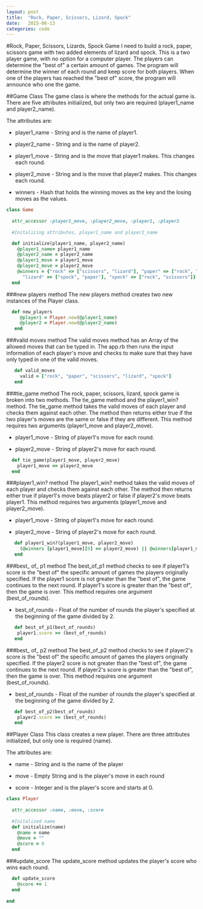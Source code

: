 ```yaml
---
layout: post
title:  "Rock, Paper, Scissors, Lizard, Spock"
date:   2015-06-13
categories: code
---
```


#Rock, Paper, Scissors, Lizards, Spock Game
I need to build a rock, paper, scissors game with two added elements of lizard and spock. This is a two player game, with no option for a computer player. The players can determine the "best of" a certain amount of games. The program will determine the winner of each round and keep score for both players. When one of the players has reached the "best of" score, the program will announce who one the game.

##Game Class
The game class is where the methods for the actual game is. There are five attributes initialized, but only two are required (player1_name and player2_name).

The attributes are:

- player1_name - String and is the name of player1.

- player2_name - String and is the name of player2.

- player1_move - String and is the move that player1 makes. This changes each round.

- player2_move - String and is the move that player2 makes. This changes each round.

- winners -  Hash that holds the winning moves as the key and the losing moves as the values. 

```ruby
class Game
  
  attr_accessor :player1_move, :player2_move, :player1, :player2
  
  #Initalizing attributes, player1_name and player2_name

  def initialize(player1_name, player2_name)
    @player1_name= player1_name
    @player2_name = player2_name
    @player1_move = player1_move
    @player2_move = player2_move
    @winners = {"rock" => ["scissors", "lizard"], "paper" => ["rock", "spock"], "scissors" => ["paper", "lizard"], 
      "lizard" => ["spock", "paper"], "spock" => ["rock", "scissors"]}
  end
```

###new players method
The new players method creates two new instances of the Player class. 

```ruby
  def new_players
     @player1 = Player.new(@player1_name)
     @player2 = Player.new(@player2_name)
   end
```

###valid moves method
The valid moves method has an Array of the allowed moves that can be typed in. The app.rb then runs the input information of each player's move and checks to make sure that they have only typed in one of the valid moves. 

```ruby
   def valid_moves
     valid = ["rock", "paper", "scissors", "lizard", "spock"]
   end
```

###tie_game method
The rock, paper, scissors, lizard, spock game is broken into two methods. The tie_game method and the player1_win? method. The tie_game method takes the valid moves of each player and checks them against each other. The method then returns either true if the two player's moves are the same or false if they are different. This method requires two arguments (player1_move and player2_move).

- player1_move - String of player1's move for each round.

- player2_move - String of player2's move for each round.

```ruby
  def tie_game(player1_move, player2_move)
    player1_move == player2_move
  end
```

###player1_win? method
The player1_win? method takes the valid moves of each player and checks them against each other. The method then returns either true if player1's move beats player2 or false if player2's move beats player1. This method requires two arguments (player1_move and player2_move).

- player1_move - String of player1's move for each round.

- player2_move - String of player2's move for each round.

```ruby
   def player1_win?(player1_move, player2_move)
     (@winners [player1_move][0] == player2_move) || @winners[player1_move][1] == player2_move
   end
```

###best_ of_ p1 method
The best_of_p1 method checks to see if player1's score is the "best of" the specific amount of games the players originally specified. If the player1 score is not greater than the "best of", the game continues to the next round. If player1's score is greater than the "best of", then the game is over. This method requires one argument (best_of_rounds).

- best_of_rounds - Float of the number of rounds the player's specified at the beginning of the game divided by 2.

```ruby
   def best_of_p1(best_of_rounds)
    player1.score >= (best_of_rounds)
   end
```

###best_ of_ p2 method
The best_of_p2 method checks to see if player2's score is the "best of" the specific amount of games the players originally specified. If the player2 score is not greater than the "best of", the game continues to the next round. If player2's score is greater than the "best of", then the game is over. This method requires one argument (best_of_rounds).

- best_of_rounds - Float of the number of rounds the player's specified at the beginning of the game divided by 2.

```ruby
   def best_of_p2(best_of_rounds)
    player2.score >= (best_of_rounds)
   end
```
##Player Class
This class creates a new player. There are three attributes initialized, but only one is required (name). 

The attributes are:

- name - String and is the name of the player

- move - Empty String and is the player's move in each round

- score - Integer and is the player's score and starts at 0.

```ruby
class Player
  
  attr_accessor :name, :move, :score
  
  #Initalized name 
  def initialize(name)
    @name = name  
    @move = ""
    @score = 0
  end
```

###update_score
The update_score method updates the player's score who wins each round. 

```ruby
  def update_score
    @score += 1
  end
 
end
``` 